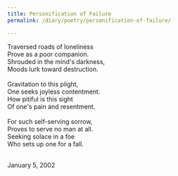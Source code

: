 ```yaml
---
title: Personification of Failure
permalink: /diary/poetry/personification-of-failure/

---
```

<div class="poetry">

Traversed roads of loneliness<br/>
Prove as a poor companion.<br/>
Shrouded in the mind's darkness,<br/>
Moods lurk toward destruction.<br/>
<br/>
Gravitation to this plight,<br/>
One seeks joyless contentment.<br/>
How pitiful is this sight<br/>
Of one's pain and resentment.<br/>
<br/>
For such self-serving sorrow,<br/>
Proves to serve no man at all.<br/>
Seeking solace in a foe<br/>
Who sets up one for a fall.<br/>
<br/>

<div class="poetry_date">January 5, 2002</div>



</div>
